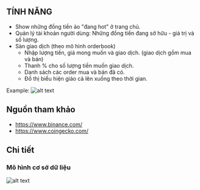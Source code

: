 ## TÍNH NĂNG
- Show những đồng tiền ảo "đang hot" ở trang chủ.
- Quản lý tài khoản người dùng: Những đồng tiền đang sở hữu - giá trị và số lượng.
- Sàn giao dịch (theo mô hình orderbook)
  + Nhập lượng tiền, giá mong muốn và giao dịch. (giao dịch gồm mua và bán)
  + Thanh % cho số lượng tiền muốn giao dịch.
  + Danh sách các order mua và bán đã có.
  + Đồ thị biểu hiện giáo cả lên xuống theo thời gian.

Example: 
![alt text](https://media.discordapp.net/attachments/684439044817551448/954054183101816852/Screen_Shot_2022-03-17_at_23.30.23.png?width=1011&height=701)

## Nguồn tham khảo
- https://www.binance.com/
- https://www.coingecko.com/

## Chi tiết

### Mô hình cơ sở dữ liệu

![alt text](https://media.discordapp.net/attachments/684439044817551448/957678000063787099/BinanceERR.png?width=552&height=701)